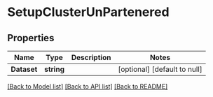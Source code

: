 # SetupClusterUnPartenered

## Properties
Name | Type | Description | Notes
------------ | ------------- | ------------- | -------------
**Dataset** | **string** |  | [optional] [default to null]

[[Back to Model list]](../README.md#documentation-for-models) [[Back to API list]](../README.md#documentation-for-api-endpoints) [[Back to README]](../README.md)

